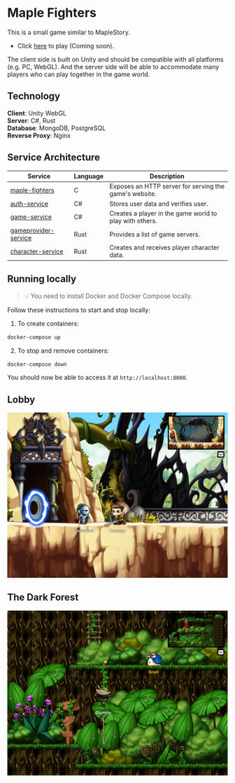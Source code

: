 # Maple Fighters
This is a small game similar to MapleStory. 

- Click [here](https://maplefighters.io/) to play (Coming soon).

The client side is built on Unity and should be compatible with all platforms (e.g. PC, WebGL). And the server side will be able to accommodate many players who can play together in the game world.

## Technology

**Client**: Unity WebGL   
**Server**: C#, Rust   
**Database**: MongoDB, PostgreSQL   
**Reverse Proxy**: Nginx   

## Service Architecture

| Service                                              | Language      | Description                                                    														|
| ---------------------------------------------------- | ------------- | -------------------------------------------------------------------------------------------------------------------------------------------------------------------------------|
| [maple-fighters](./src/maple-fighters)                   | C            | Exposes an HTTP server for serving the game's website.		   															|
| [auth-service](./src/auth-service)                   | C#            | Stores user data and verifies user. 			   															|
| [game-service](./src/game-service)                   | C#            | Creates a player in the game world to play with others. 	|
| [gameprovider-service](./src/gameprovider-service)   | Rust          | Provides a list of game servers. 																|
| [character-service](./src/character-service)         | Rust          | Creates and receives player character data. 																|

## Running locally
> 💡 You need to install Docker and Docker Compose locally.

Follow these instructions to start and stop locally:

1. To create containers:
```bash
docker-compose up
```

2. To stop and remove containers:
```bash
docker-compose down
```
You should now be able to access it at `http://localhost:8000`.

## Lobby

<img src="docs/Lobby.png">

## The Dark Forest

<img src="docs/The Dark Forest.png">
